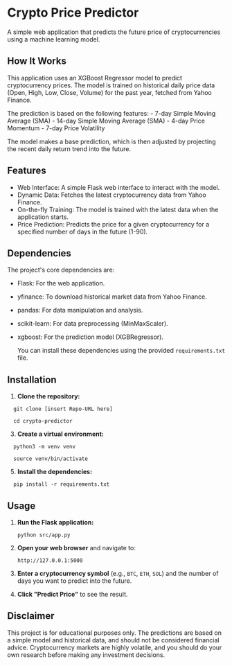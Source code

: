 # Crypto Price Predictor

A simple web application that predicts the future price of cryptocurrencies using
a machine learning model.

## How It Works

This application uses an XGBoost Regressor model to predict cryptocurrency
prices. The model is trained on historical daily price data (Open, High, Low,
Close, Volume) for the past year, fetched from Yahoo Finance.

The prediction is based on the following features:
    - 7-day Simple Moving Average (SMA)
    - 14-day Simple Moving Average (SMA)
    - 4-day Price Momentum
    - 7-day Price Volatility

The model makes a base prediction, which is then adjusted by projecting the
recent daily return trend into the future.

## Features
   
-   Web Interface: A simple Flask web interface to interact with the model.
-   Dynamic Data: Fetches the latest cryptocurrency data from Yahoo Finance.
-   On-the-fly Training: The model is trained with the latest data when the
      application starts.
-   Price Prediction: Predicts the price for a given cryptocurrency for a
      specified number of days in the future (1-90).
   
## Dependencies
   
The project's core dependencies are:
   
-   Flask: For the web application.
-   yfinance: To download historical market data from Yahoo Finance.
-   pandas: For data manipulation and analysis.
-   scikit-learn: For data preprocessing (MinMaxScaler).
-   xgboost: For the prediction model (XGBRegressor).
   
    You can install these dependencies using the provided `requirements.txt` file.
   
## Installation



   1.  **Clone the repository:**

      git clone [insert Repo-URL here]
    
      cd crypto-predictor


   3.  **Create a virtual environment:**

      python3 -m venv venv
    
      source venv/bin/activate

   5.  **Install the dependencies:**

      pip install -r requirements.txt



 ## Usage
   
1.  **Run the Flask application:**

        python src/app.py

   
2.  **Open your web browser** and navigate to:

        http://127.0.0.1:5000


   
3.  **Enter a cryptocurrency symbol** (e.g., `BTC`, `ETH`, `SOL`) and the number
     of days you want to predict into the future.
   
4.  **Click "Predict Price"** to see the result.
   
 ## Disclaimer
   
This project is for educational purposes only. The predictions are based on a
simple model and historical data, and should not be considered financial advice.
Cryptocurrency markets are highly volatile, and you should do your own research
before making any investment decisions.
